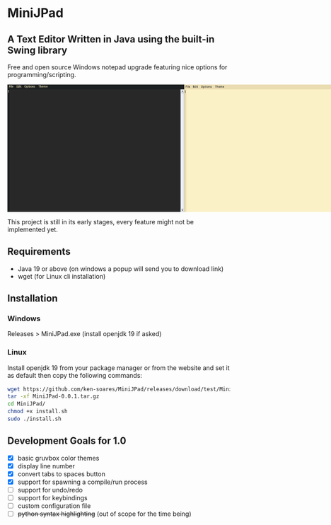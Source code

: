 # MiniJPad

## A Text Editor Written in Java using the built-in Swing library

Free and open source Windows notepad upgrade featuring nice options for programming/scripting.

<div style="display:flex;">
<img src="screenshots/dark.png" width="400" alt="MiniJPad with gruvbox dark">
<img src="screenshots/light.png" width="400" alt="MiniJPad with gruvbox light">
</div>

This project is still in its early stages, every feature might not be implemented yet.

## Requirements

- Java 19 or above (on windows a popup will send you to download link)
- wget (for Linux cli installation)

## Installation

### Windows

Releases > MiniJPad.exe (install openjdk 19 if asked)

### Linux

Install openjdk 19 from your package manager or from the website and set it as default
then copy the following commands:

```bash
wget https://github.com/ken-soares/MiniJPad/releases/download/test/MiniJPad-0.0.1.tar.gz
tar -xf MiniJPad-0.0.1.tar.gz
cd MiniJPad/
chmod +x install.sh
sudo ./install.sh
```

## Development Goals for 1.0

- [x] basic gruvbox color themes
- [x] display line number
- [x] convert tabs to spaces button
- [x] support for spawning a compile/run process
- [ ] support for undo/redo
- [ ] support for keybindings
- [ ] custom configuration file
- [ ] ~~python syntax highlighting~~ (out of scope for the time being)
